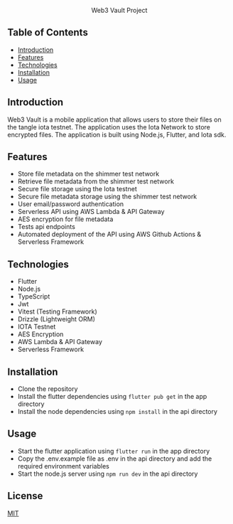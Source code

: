 <p align="center">
    Web3 Vault Project 
</p>


## Table of Contents

- [Introduction](#introduction)
- [Features](#features)
- [Technologies](#technologies)
- [Installation](#installation)
- [Usage](#usage)


## Introduction

Web3 Vault is a mobile application that allows users to store their files on the tangle iota testnet. The application uses the Iota Network to store encrypted files. The application is built using Node.js, Flutter, and Iota sdk.


## Features


- Store file metadata on the shimmer test network
- Retrieve file metadata from the shimmer test network
- Secure file storage using the Iota testnet
- Secure file metadata storage using the shimmer test network
- User email/password authentication
- Serverless API using AWS Lambda & API Gateway
- AES encryption for file metadata
- Tests api endpoints
- Automated deployment of the API using AWS Github Actions & Serverless Framework


## Technologies
- Flutter
- Node.js
- TypeScript
- Jwt
- Vitest (Testing Framework)
- Drizzle (Lightweight ORM)
- IOTA Testnet
- AES Encryption
- AWS Lambda & API Gateway
- Serverless Framework


## Installation
- Clone the repository
- Install the flutter dependencies using `flutter pub get` in the app directory
- Install the node dependencies using `npm install` in the api directory


## Usage
- Start the flutter application using `flutter run` in the app directory
- Copy the .env.example file as .env  in the api directory and add the required environment variables
- Start the node.js server using `npm run dev` in the api directory


## License
[MIT](https://choosealicense.com/licenses/mit/)
